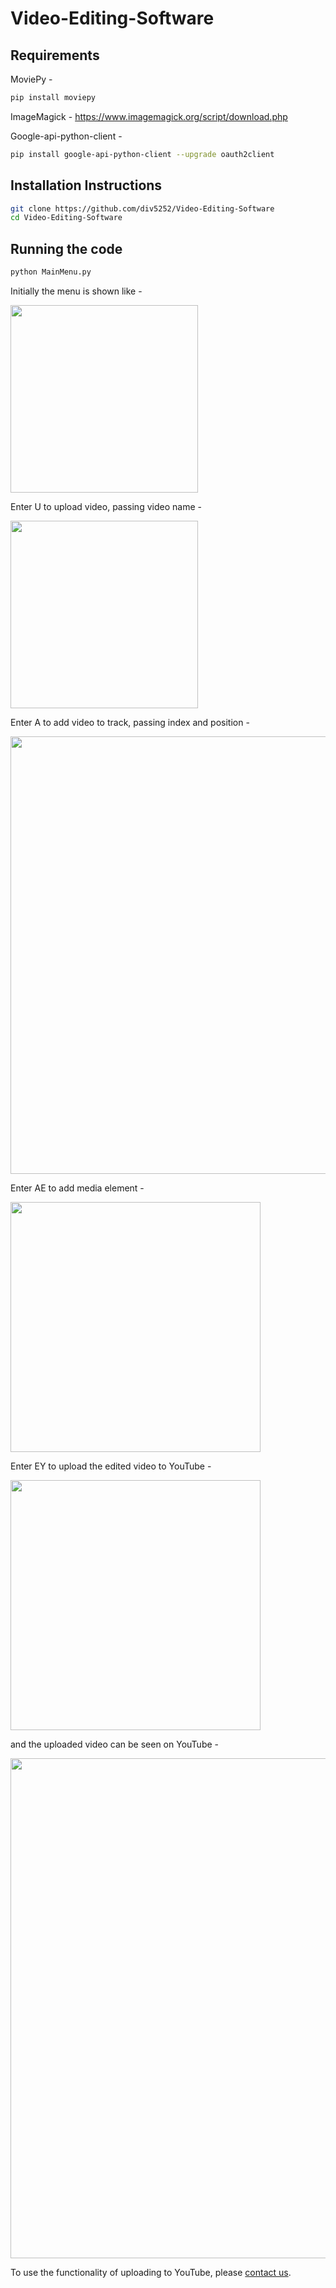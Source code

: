 # Video-Editing-Software
## Requirements
MoviePy - 
```sh 
pip install moviepy 
```
ImageMagick -
https://www.imagemagick.org/script/download.php

Google-api-python-client - 
```sh
pip install google-api-python-client --upgrade oauth2client
```

## Installation Instructions
```sh
git clone https://github.com/div5252/Video-Editing-Software
cd Video-Editing-Software
```

## Running the code
```sh
python MainMenu.py
```
Initially the menu is shown like -

<img src="https://user-images.githubusercontent.com/54735797/164990553-2fbfc36d-ba1c-486f-addc-1ffd9f021f9c.png" width="300">

Enter U to upload video, passing video name -

<img src="https://user-images.githubusercontent.com/54735797/164990670-fd6c93f7-1b99-41e3-bcb8-c7cea45d673e.png" width="300">

Enter A to add video to track, passing index and position -

<img src="https://user-images.githubusercontent.com/54735797/164990717-58ea7227-7668-4309-b0ed-5a5eedcf7166.png" width="700">

Enter AE to add media element -

<img src="https://user-images.githubusercontent.com/54735797/164990879-f4fa8613-ad12-46cc-b072-2275c5ef0223.png" width="400">

Enter EY to upload the edited video to YouTube -

<img src="https://user-images.githubusercontent.com/54735797/164991071-37555697-e0da-402f-9824-e2d55228afd0.png" width="400">

and the uploaded video can be seen on YouTube -

<img src="https://user-images.githubusercontent.com/54735797/164991117-3c642eaf-db59-4fba-b22f-be348aa064f8.png" width="800">
 
To use the functionality of uploading to YouTube, please [contact us](mailto:abhijnanashakuntalum@gmail.com).
